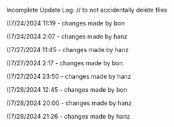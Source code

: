 Incomplete Update Log: 
// to not accidentally delete files

()7/24/2024 11:19 - changes made by bon

()7/24/2024 2:07 - changes made by hanz

()7/27/2024 11:45 - changes made by hanz

()7/27/2024 2:17 - changes made by bon

()7/27/2024 23:50 - changes made by hanz

()7/28/2024 12:45 - changes made by bon

()7/28/2024 20:00 - changes made by hanz

()7/28/2024 21:26 - changes made by hanz
